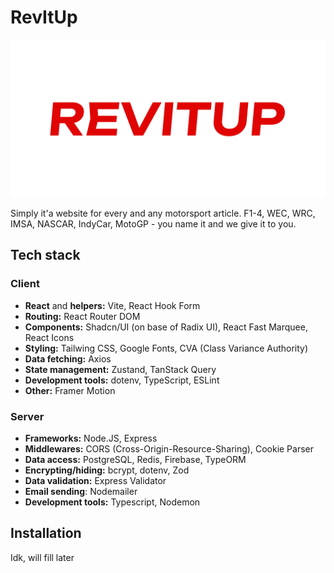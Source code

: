 
# RevItUp

![repo logo](/assets/revitup%20github%20repo%20readme.png)

Simply it'a website for every and any motorsport article. F1-4, WEC, WRC, IMSA, NASCAR, IndyCar, MotoGP - you name it and we give it to you.

## Tech stack

### Client

- **React** and **helpers:** Vite, React Hook Form
- **Routing:** React Router DOM
- **Components:** Shadcn/UI (on base of Radix UI), React Fast Marquee, React Icons
- **Styling:** Tailwing CSS, Google Fonts, CVA (Class Variance Authority)
- **Data fetching:** Axios
- **State management:** Zustand, TanStack Query
- **Development tools:** dotenv, TypeScript, ESLint
- **Other:** Framer Motion

### Server

- **Frameworks:** Node.JS, Express
- **Middlewares:** CORS (Cross-Origin-Resource-Sharing), Cookie Parser
- **Data access:** PostgreSQL, Redis, Firebase, TypeORM
- **Encrypting/hiding:** bcrypt, dotenv, Zod
- **Data validation:** Express Validator
- **Email sending**: Nodemailer
- **Development tools:** Typescript, Nodemon

## Installation

Idk, will fill later

